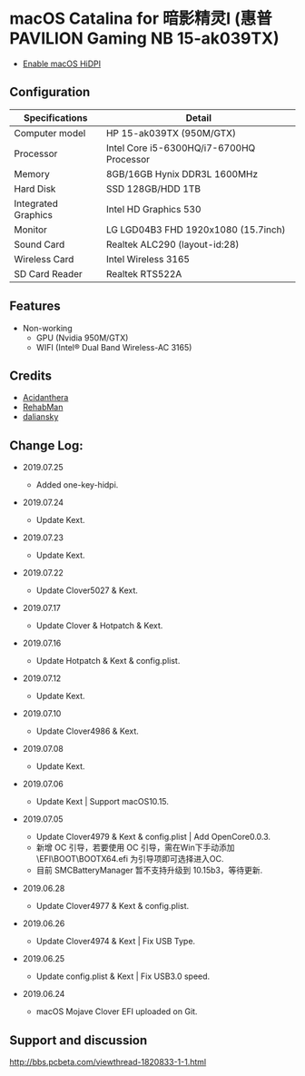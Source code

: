 # macOS Catalina for 暗影精灵I (惠普PAVILION Gaming NB 15-ak039TX)

- [Enable macOS HiDPI](https://github.com/xzhih/one-key-hidpi) 

## Configuration

| Specifications | Detail                                                  |
| ------------------- | -------------------------------------------|
| Computer model      | HP 15-ak039TX (950M/GTX)                   |
| Processor           | Intel Core i5-6300HQ/i7-6700HQ Processor   |
| Memory              | 8GB/16GB Hynix DDR3L 1600MHz		   |
| Hard Disk           | SSD 128GB/HDD 1TB  			   |
| Integrated Graphics | Intel HD Graphics 530                      |
| Monitor             | LG LGD04B3 FHD 1920x1080 (15.7inch)  	   |
| Sound Card          | Realtek ALC290 (layout-id:28)              |
| Wireless Card       | Intel Wireless 3165                        |
| SD Card Reader      | Realtek RTS522A				   |

## Features

* Non-working
   * GPU (Nvidia 950M/GTX)
   * WIFI (Intel® Dual Band Wireless-AC 3165)

## Credits

- [Acidanthera](https://github.com/acidanthera) 
- [RehabMan](https://github.com/RehabMan) 
- [daliansky](https://github.com/daliansky) 

## Change Log:

- 2019.07.25
	- Added one-key-hidpi.

- 2019.07.24
	- Update Kext.

- 2019.07.23
	- Update Kext.

- 2019.07.22
	- Update Clover5027 & Kext.

- 2019.07.17
	- Update Clover & Hotpatch & Kext.

- 2019.07.16
	- Update Hotpatch & Kext & config.plist.

- 2019.07.12
	- Update Kext.

- 2019.07.10
	- Update Clover4986 & Kext.

- 2019.07.08
	- Update Kext.

- 2019.07.06
	- Update Kext | Support macOS10.15.

- 2019.07.05
	- Update Clover4979 & Kext & config.plist | Add OpenCore0.0.3.
	- 新增 OC 引导，若要使用 OC 引导，需在Win下手动添加 \EFI\BOOT\BOOTX64.efi 为引导项即可选择进入OC.
	- 目前 SMCBatteryManager 暂不支持升级到 10.15b3，等待更新.

- 2019.06.28
	- Update Clover4977 & Kext & config.plist.

- 2019.06.26
	- Update Clover4974 & Kext | Fix USB Type.

- 2019.06.25
	- Update config.plist & Kext | Fix USB3.0 speed.

- 2019.06.24
	- macOS Mojave Clover EFI uploaded on Git.


## Support and discussion

http://bbs.pcbeta.com/viewthread-1820833-1-1.html
